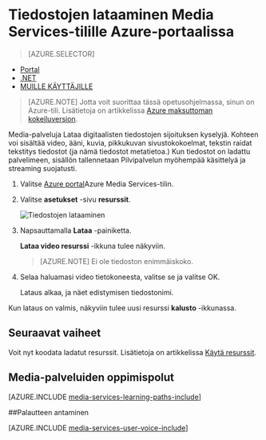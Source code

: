 <properties
    pageTitle=" Tiedostojen lataaminen Azure-portaalissa Media Services-tilille | Microsoft Azure"
    description="Tässä opetusohjelmassa esitellään tiedostojen lähettäminen vaiheet Azure-portaalissa Media Services-tilille"
    services="media-services"
    documentationCenter=""
    authors="Juliako"
    manager="erikre"
    editor=""/>

<tags
    ms.service="media-services"
    ms.workload="media"
    ms.tgt_pltfrm="na"
    ms.devlang="na"
    ms.topic="get-started-article"
    ms.date="10/14/2016"
    ms.author="juliako"/>


# <a name="upload-files-into-a-media-services-account-using-the-azure-portal"></a>Tiedostojen lataaminen Media Services-tilille Azure-portaalissa 

> [AZURE.SELECTOR]
- [Portal](media-services-portal-upload-files.md)
- [.NET](media-services-dotnet-upload-files.md)
- [MUILLE KÄYTTÄJILLE](media-services-rest-upload-files.md)

> [AZURE.NOTE] Jotta voit suorittaa tässä opetusohjelmassa, sinun on Azure-tili. Lisätietoja on artikkelissa [Azure maksuttoman kokeiluversion](https://azure.microsoft.com/pricing/free-trial/). 

Media-palveluja Lataa digitaalisten tiedostojen sijoituksen kyselyjä. Kohteen voi sisältää video, ääni, kuvia, pikkukuvan sivustokokoelmat, tekstin raidat tekstitys tiedostot (ja nämä tiedostot metatietoa.) Kun tiedostot on ladattu palvelimeen, sisällön tallennetaan Pilvipalvelun myöhempää käsittelyä ja streaming suojatusti.
 
1. Valitse [Azure portal](https://portal.azure.com/)Azure Media Services-tilin.

2. Valitse **asetukset** -sivu **resurssit**.

    ![Tiedostojen lataaminen](./media/media-services-portal-vod-get-started/media-services-upload.png)

3. Napsauttamalla **Lataa** -painiketta.

    **Lataa video resurssi** -ikkuna tulee näkyviin.

    >[AZURE.NOTE] Ei ole tiedoston enimmäiskoko.
    
4. Selaa haluamasi video tietokoneesta, valitse se ja valitse OK.  

    Lataus alkaa, ja näet edistymisen tiedostonimi.  

Kun lataus on valmis, näkyviin tulee uusi resurssi **kalusto** -ikkunassa. 


## <a name="next-steps"></a>Seuraavat vaiheet

Voit nyt koodata ladatut resurssit. Lisätietoja on artikkelissa [Käytä resurssit](media-services-portal-encode.md).

## <a name="media-services-learning-paths"></a>Media-palveluiden oppimispolut

[AZURE.INCLUDE [media-services-learning-paths-include](../../includes/media-services-learning-paths-include.md)]

##<a name="provide-feedback"></a>Palautteen antaminen

[AZURE.INCLUDE [media-services-user-voice-include](../../includes/media-services-user-voice-include.md)]


